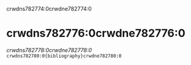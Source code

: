 crwdns782774:0crwdne782774:0
# crwdns782776:0crwdne782776:0

*crwdns782778:0crwdne782778:0*
`crwdns782780:0{bibliography}crwdne782780:0`
